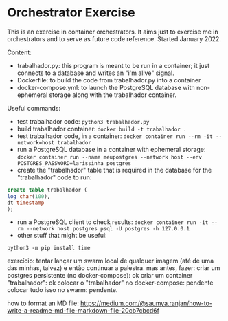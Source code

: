 # Orchestrator Exercise
This is an exercise in container orchestrators. It aims just to exercise me in orchestrators and to serve as future code reference.
Started January 2022.

Content:
 * trabalhador.py: this program is meant to be run in a container; it just connects to a database and writes an "i'm alive" signal.
 * Dockerfile: to build the code from trabalhador.py into a container
 * docker-compose.yml: to launch the PostgreSQL database with non-ephemeral storage along with the trabalhador container.
 
 Useful commands:
 * test trabalhador code:
`python3 trabalhador.py` 
 * build trabalhador container:
`docker build -t trabalhador .`
 * test trabalhador code, in a container:
`docker container run --rm -it --network=host trabalhador` 
 * run a PostgreSQL database in a container with ephemeral storage:
`docker container run --name meupostgres --network host --env POSTGRES_PASSWORD=larissinha postgres`
 * create the "trabalhador" table that is required in the database for the "trabalhador" code to run:
```Sql
create table trabalhador (
log char(100),
dt timestamp
);
```
 * run a PostgreSQL client to check results:
`docker container run -it --rm --network host postgres psql -U postgres -h 127.0.0.1`
 * other stuff that might be useful: 
```
python3 -m pip install time
```


exercício:
tentar lançar um swarm local de qualquer imagem (até de uma das minhas, talvez) e então continuar a palestra. 
	mas antes, fazer:
		criar um postgres persistente (no docker-compose): ok
		criar um container "trabalhador": ok
		colocar o "trabalhador" no docker-compose: pendente
		colocar tudo isso no swarm: pendente.
		
		
how to format an MD file: https://medium.com/@saumya.ranjan/how-to-write-a-readme-md-file-markdown-file-20cb7cbcd6f 
